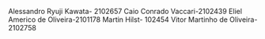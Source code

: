 Alessandro Ryuji Kawata- 2102657
Caio Conrado Vaccari-2102439
Eliel Americo de Oliveira-2101178
Martin Hilst- 102454 
Vitor Martinho de Oliveira-2102758
